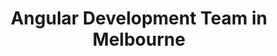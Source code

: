 ---
title: Angular Development Team in Melbourne
permalink: /landings/angular-developer-melbourne
technology: Angular
location: Melbourne
---